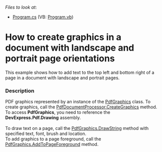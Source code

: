 <!-- default file list -->
*Files to look at*:

* [Program.cs](./CS/CreateGraphics/Program.cs) (VB: [Program.vb](./VB/CreateGraphics/Program.vb))
<!-- default file list end -->
# How to create graphics in a document with landscape and portrait page orientations


This example shows how to add text to the top left and bottom right of a page in a document with landscape and portrait pages.


<h3>Description</h3>

PDF graphics represented by an instance of the <a href="https://documentation.devexpress.com/#CoreLibraries/clsDevExpressPdfPdfGraphicstopic">PdfGraphics</a> class. To create graphics, call the <a href="https://documentation.devexpress.com/#DocumentServer/DevExpressPdfPdfDocumentProcessor_CreateGraphicstopic">PdfDocumentProcessor.CreateGraphics</a> method. To access <strong>PdfGraphics</strong>, you need to reference the<strong> DevExpress.Pdf.Drawing</strong> assembly.<br><br>To draw text on a page, call the <a href="https://documentation.devexpress.com/#CoreLibraries/DevExpressPdfPdfGraphics_DrawStringtopic">PdfGraphics.DrawString</a> method with specified text, font, brush and location.<br>To add graphics to a page foreground, call the <a href="https://documentation.devexpress.com/#CoreLibraries/DevExpressPdfPdfGraphics_AddToPageForegroundtopic">PdfGraphics.AddToPageForeground</a> method.

<br/>


